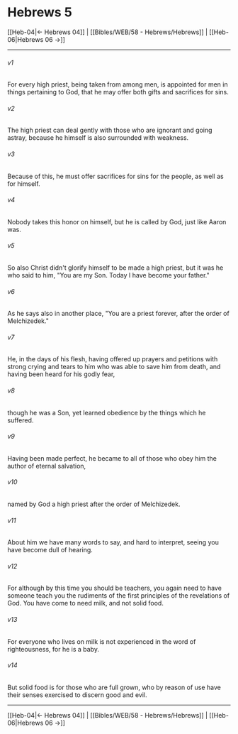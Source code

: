 # Hebrews 5

[[Heb-04|← Hebrews 04]] | [[Bibles/WEB/58 - Hebrews/Hebrews]] | [[Heb-06|Hebrews 06 →]]
***



###### v1 
For every high priest, being taken from among men, is appointed for men in things pertaining to God, that he may offer both gifts and sacrifices for sins. 

###### v2 
The high priest can deal gently with those who are ignorant and going astray, because he himself is also surrounded with weakness. 

###### v3 
Because of this, he must offer sacrifices for sins for the people, as well as for himself. 

###### v4 
Nobody takes this honor on himself, but he is called by God, just like Aaron was. 

###### v5 
So also Christ didn't glorify himself to be made a high priest, but it was he who said to him, "You are my Son. Today I have become your father." 

###### v6 
As he says also in another place, "You are a priest forever, after the order of Melchizedek." 

###### v7 
He, in the days of his flesh, having offered up prayers and petitions with strong crying and tears to him who was able to save him from death, and having been heard for his godly fear, 

###### v8 
though he was a Son, yet learned obedience by the things which he suffered. 

###### v9 
Having been made perfect, he became to all of those who obey him the author of eternal salvation, 

###### v10 
named by God a high priest after the order of Melchizedek. 

###### v11 
About him we have many words to say, and hard to interpret, seeing you have become dull of hearing. 

###### v12 
For although by this time you should be teachers, you again need to have someone teach you the rudiments of the first principles of the revelations of God. You have come to need milk, and not solid food. 

###### v13 
For everyone who lives on milk is not experienced in the word of righteousness, for he is a baby. 

###### v14 
But solid food is for those who are full grown, who by reason of use have their senses exercised to discern good and evil.

***
[[Heb-04|← Hebrews 04]] | [[Bibles/WEB/58 - Hebrews/Hebrews]] | [[Heb-06|Hebrews 06 →]]
